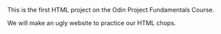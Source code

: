 This is the first HTML project on the Odin Project Fundamentals Course.

We will make an ugly website to practice our HTML chops.